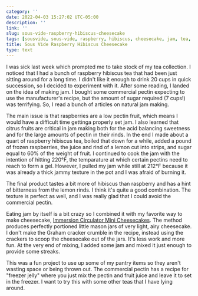 ```yaml
---
category: ''
date: 2022-04-03 15:27:02 UTC-05:00
description: ''
link: ''
slug: sous-vide-raspberry-hibiscus-cheesecake
tags: [sousvide, sous-vide, raspberry, hibiscus, cheesecake, jam, tea, pectin, lemon, graham-cracker, original,  pantry raid, goodeats]
title: Sous Vide Raspberry Hibiscus Cheesecake
type: text
---
```

I was sick last week which prompted me to take stock of my tea collection.
I noticed that I had a bunch of raspberry hibiscus tea that had been just sitting around for a long time. 
I didn't like it enough to drink 20 cups in quick succession, so I decided to experiment with it.
After some reading, I landed on the idea of making jam. 
I bought some commercial pectin expecting to use the manufacturer's recipe, but the amount of sugar required (7 cups!) was terrifying. 
So, I read a bunch of articles on natural jam making.


The main issue is that raspberries are a low pectin fruit, which means I would have a difficult time gettinga properly set jam. 
I also learned that citrus fruits are critical in jam making both for the acid balancing sweetness and for the large amounts of pectin in their rinds.
In the end I made about a quart of raspberry hibiscus tea, boiled that down for a while, added a pound of frozen raspberries, the juice and rind of a lemon cut into strips, and sugar equal to 60% of the weight of fruit. 
I continued to cook the jam with the intention of hitting 220°F, the temparature at which certain pectins need to reach to form a gel.
However, I pulled my jam while still at 212°F because it was already a thick jammy texture in the pot and I was afraid of burning it. 


The final product tastes a bit more of hibiscus than raspberry and has a hint of bitterness from the lemon rinds. 
I think it's quite a good combination.
The texture is perfect as well, and I was really glad that I could avoid the commercial pectin.


Eating jam by itself is a bit crazy so I combined it with my favorite way to make cheesecake, [Immersion Circulator Mini Cheesecakes](https://www.foodnetwork.com/recipes/alton-brown/ic-mini-cheesecakes-7297817).
The method produces perfectly portioned little mason jars of very light, airy cheesecake.
I don't make the Graham cracker crumble in the recipe, instead using the crackers to scoop the cheesecake out of the jars.
It's less work and more fun.
At the very end of mixing, I added some jam and mixed it just enough to provide some streaks.

This was a fun project to use up some of my pantry items so they aren't wasting space or being thrown out.
The commercial pectin has a recipe for "freezer jelly" where you just mix the pectin and fruit juice and leave it to set in the freezer.
I want to try this with some other teas that I have lying around.
